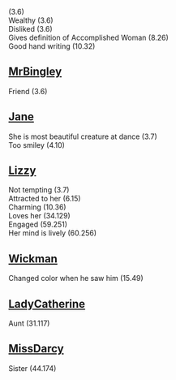 (3.6)  
Wealthy (3.6)  
Disliked (3.6)  
Gives definition of Accomplished Woman (8.26)  
Good hand writing (10.32)

[MrBingley](MrBingley.md)
-------------------------

Friend (3.6)

[Jane](Jane.md)
---------------

She is most beautiful creature at dance (3.7)  
Too smiley (4.10)

[Lizzy](Lizzy.md)
-----------------

Not tempting (3.7)  
Attracted to her (6.15)  
Charming (10.36)  
Loves her (34.129)  
Engaged (59.251)  
Her mind is lively (60.256)

[Wickman](Wickman.md)
---------------------

Changed color when he saw him (15.49)

[LadyCatherine](LadyCatherine.md)
---------------------------------

Aunt (31.117)

[MissDarcy](MissDarcy)
----------------------

Sister (44.174)

